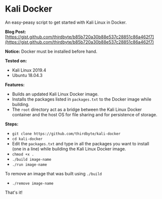 # Kali Docker
An easy-peasy script to get started with Kali Linux in Docker.

**Blog Post:** [https://gist.github.com/thirdbyte/b85b720a30b88e537c28851c86a462f7](https://gist.github.com/thirdbyte/b85b720a30b88e537c28851c86a462f7)

**Notice:** Docker must be installed before hand.

**Tested on:**
+ Kali Linux 2019.4
+ Ubuntu 18.04.3

**Features:**
+ Builds an updated Kali Linux Docker image.
+ Installs the packages listed in `packages.txt` to the Docker image while building.
+ The `root` directory act as a bridge between the Kali Linux Docker container and the host OS for file sharing and for persistence of storage.

**Steps:**
+ `git clone https://github.com/thirdbyte/kali-docker`
+ `cd kali-docker`
+ Edit the `packages.txt` and type in all the packages you want to install (one in a line) while building the Kali Linux Docker image.
+ `chmod +x .`
+ `./build image-name`
+ `./run image-name`

To remove an image that was built using `./build`
+ `./remove image-name`

That's it!
